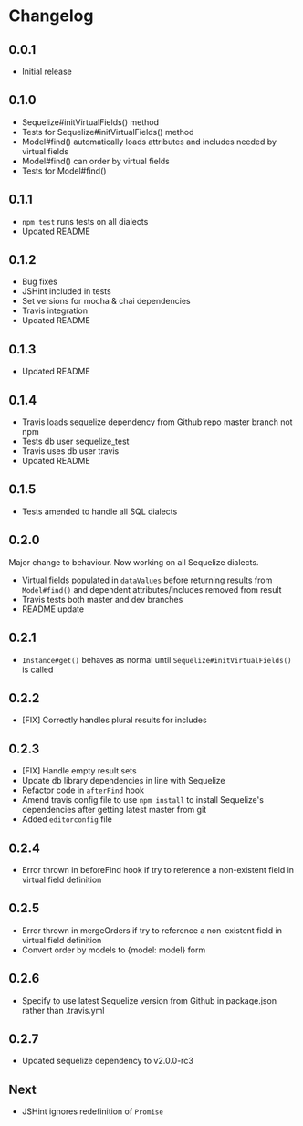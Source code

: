 # Changelog

## 0.0.1

* Initial release

## 0.1.0

* Sequelize#initVirtualFields() method
* Tests for Sequelize#initVirtualFields() method
* Model#find() automatically loads attributes and includes needed by virtual fields
* Model#find() can order by virtual fields
* Tests for Model#find()

## 0.1.1

* `npm test` runs tests on all dialects
* Updated README

## 0.1.2

* Bug fixes
* JSHint included in tests
* Set versions for mocha & chai dependencies
* Travis integration
* Updated README

## 0.1.3

* Updated README

## 0.1.4

* Travis loads sequelize dependency from Github repo master branch not npm
* Tests db user sequelize_test
* Travis uses db user travis
* Updated README

## 0.1.5

* Tests amended to handle all SQL dialects

## 0.2.0

Major change to behaviour.
Now working on all Sequelize dialects.

* Virtual fields populated in `dataValues` before returning results from `Model#find()` and dependent attributes/includes removed from result
* Travis tests both master and dev branches
* README update

## 0.2.1

* `Instance#get()` behaves as normal until `Sequelize#initVirtualFields()` is called

## 0.2.2

* [FIX] Correctly handles plural results for includes

## 0.2.3

* [FIX] Handle empty result sets
* Update db library dependencies in line with Sequelize
* Refactor code in `afterFind` hook
* Amend travis config file to use `npm install` to install Sequelize's dependencies after getting latest master from git
* Added `editorconfig` file

## 0.2.4

* Error thrown in beforeFind hook if try to reference a non-existent field in virtual field definition

## 0.2.5

* Error thrown in mergeOrders if try to reference a non-existent field in virtual field definition
* Convert order by models to {model: model} form

## 0.2.6

* Specify to use latest Sequelize version from Github in package.json rather than .travis.yml

## 0.2.7

* Updated sequelize dependency to v2.0.0-rc3

## Next

* JSHint ignores redefinition of `Promise`
